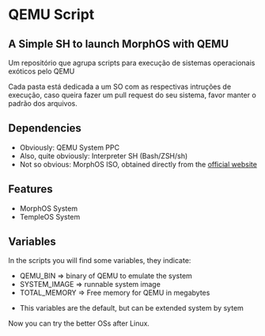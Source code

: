 # QEMU Script
## A Simple SH to launch MorphOS with QEMU
Um repositório que agrupa scripts para execução de sistemas operacionais exóticos pelo QEMU

Cada pasta está dedicada a um SO com as respectivas intruções de execução, caso queira fazer um pull request do seu sistema, favor manter o padrão dos arquivos. 

## Dependencies
 - Obviously: QEMU System PPC
 - Also, quite obviously: Interpreter SH (Bash/ZSH/sh)
 - Not so obvious: MorphOS ISO, obtained directly from the [official website](https://morphos-team.net/)

## Features
- MorphOS System
- TempleOS System

## Variables
In the scripts you will find some variables, they indicate:
- QEMU_BIN => binary of QEMU to emulate the system
- SYSTEM_IMAGE => runnable system image
- TOTAL_MEMORY => Free memory for QEMU in megabytes  

* This variables are the default, but can be extended system by sytem

Now you can try the better OSs after Linux.
